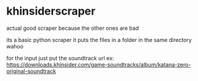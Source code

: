 # khinsiderscraper
actual good scraper because the other ones are bad

its a basic python scraper
it puts the files in a folder in the same directory
wahoo

for the input just put the soundtrack url
ex: https://downloads.khinsider.com/game-soundtracks/album/katana-zero-original-soundtrack
